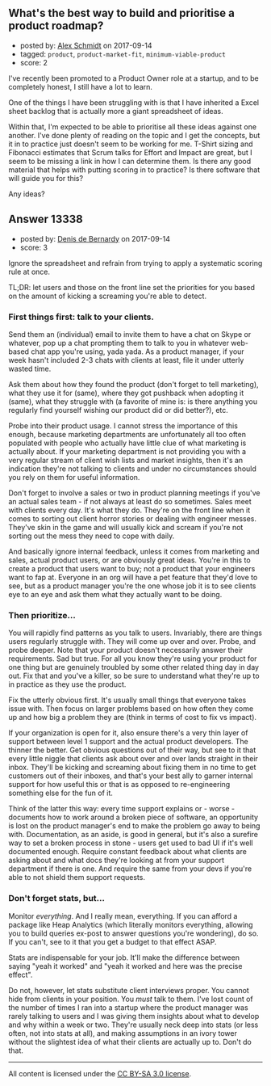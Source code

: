 ## What's the best way to build and prioritise a product roadmap?

- posted by: [Alex Schmidt](https://stackexchange.com/users/11766359/alex-schmidt) on 2017-09-14
- tagged: `product`, `product-market-fit`, `minimum-viable-product`
- score: 2

<p>I've recently been promoted to a Product Owner role at a startup, and to be completely honest, I still have a lot to learn.</p>

<p>One of the things I have been struggling with is that I have inherited a Excel sheet backlog that is actually more a giant spreadsheet of ideas.</p>

<p>Within that, I'm expected to be able to prioritise all these ideas against one another. I've done plenty of reading on the topic and I get the concepts, but it in to practice just doesn't seem to be working for me. T-Shirt sizing and Fibonacci estimates that Scrum talks for Effort and Impact are great, but I seem to be missing a link in how I can determine them. Is there any good material that helps with putting scoring in to practice? Is there software that will guide you for this?</p>

<p>Any ideas?</p>



## Answer 13338

- posted by: [Denis de Bernardy](https://stackexchange.com/users/182468/denis-de-bernardy) on 2017-09-14
- score: 3

<p>Ignore the spreadsheet and refrain from trying to apply a systematic scoring rule at once.</p>

<p>TL;DR: let users and those on the front line set the priorities for you based on the amount of kicking a screaming you're able to detect.</p>

<h3>First things first: talk to your clients.</h3>

<p>Send them an (individual) email to invite them to have a chat on Skype or whatever, pop up a chat prompting them to talk to you in whatever web-based chat app you're using, yada yada. As a product manager, if your week hasn't included 2-3 chats with clients at least, file it under utterly wasted time.</p>

<p>Ask them about how they found the product (don't forget to tell marketing), what they use it for (same), where they got pushback when adopting it (same), what they struggle with (a favorite of mine is: is there anything you regularly find yourself wishing our product did or did better?), etc.</p>

<p>Probe into their product usage. I cannot stress the importance of this enough, because marketing departments are unfortunately all too often populated with people who actually have little clue of what marketing is actually about. If your marketing department is not providing you with a very regular stream of client wish lists and market insights, then it's an indication they're not talking to clients and under no circumstances should you rely on them for useful information.</p>

<p>Don't forget to involve a sales or two in product planning meetings if you've an actual sales team - if not always at least do so sometimes. Sales meet with clients every day. It's what they do. They're on the front line when it comes to sorting out client horror stories or dealing with engineer messes. They've skin in the game and will usually kick and scream if you're not sorting out the mess they need to cope with daily.</p>

<p>And basically ignore internal feedback, unless it comes from marketing and sales, actual product users, or are obviously great ideas. You're in this to create a product that users want to buy; not a product that your engineers want to fap at. Everyone in an org will have a pet feature that they'd love to see, but as a product manager you're the one whose job it is to see clients eye to an eye and ask them what they actually want to be doing.</p>

<h3>Then prioritize...</h3>

<p>You will rapidly find patterns as you talk to users. Invariably, there are things users regularly struggle with. They will come up over and over. Probe, and probe deeper. Note that your product doesn't necessarily answer their requirements. Sad but true. For all you know they're using your product for one thing but are genuinely troubled by some other related thing day in day out. Fix that and you've a killer, so be sure to understand what they're up to in practice as they use the product.</p>

<p>Fix the utterly obvious first. It's usually small things that everyone takes issue with. Then focus on larger problems based on how often they come up and how big a problem they are (think in terms of cost to fix vs impact).</p>

<p>If your organization is open for it, also ensure there's a very thin layer of support between level 1 support and the actual product developers. The thinner the better. Get obvious questions out of their way, but see to it that every little niggle that clients ask about over and over lands straight in their inbox. They'll be kicking and screaming about fixing them in no time to get customers out of their inboxes, and that's your best ally to garner internal support for how useful this or that is as opposed to re-engineering something else for the fun of it.</p>

<p>Think of the latter this way: every time support explains or - worse - documents how to work around a broken piece of software, an opportunity is lost on the product manager's end to make the problem go away to being with. Documentation, as an aside, is good in general, but it's also a surefire way to set a broken process in stone - users get used to bad UI if it's well documented enough. Require constant feedback about what clients are asking about and what docs they're looking at from your support department if there is one. And require the same from your devs if you're able to not shield them support requests.</p>

<h3>Don't forget stats, but...</h3>

<p>Monitor <em>everything</em>. And I really mean, everything. If you can afford a package like Heap Analytics (which literally monitors everything, allowing you to build queries ex-post to answer questions you're wondering), do so. If you can't, see to it that you get a budget to that effect ASAP.</p>

<p>Stats are indispensable for your job. It'll make the difference between saying "yeah it worked" and "yeah it worked and here was the precise effect".</p>

<p>Do not, however, let stats substitute client interviews proper. You cannot hide from clients in your position. You <em>must</em> talk to them. I've lost count of the number of times I ran into a startup where the product manager was rarely talking to users and I was giving them insights about what to develop and why within a week or two. They're usually neck deep into stats (or less often, not into stats at all), and making assumptions in an ivory tower without the slightest idea of what their clients are actually up to. Don't do that.</p>




---

All content is licensed under the [CC BY-SA 3.0 license](https://creativecommons.org/licenses/by-sa/3.0/).

